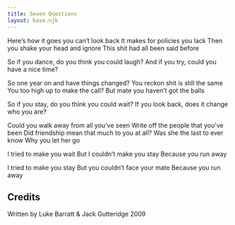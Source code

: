 ```yaml
---
title: Seven Questions
layout: base.njk
---
```

Here’s how it goes you can’t look back
It makes for policies you lack
Then you shake your head and ignore
This shit had all been said before

So if you dance, do you think you could laugh?
And if you try, could you have a nice time?

So one year on and have things changed?
You reckon shit is still the same
You too high up to make the call?
But mate you haven’t got the balls

So if you stay, do you think you could wait?
If you look back, does it change who you are?

Could you walk away from all you’ve seen
Write off the people that you’ve been
Did friendship mean that much to you at all?
Was she the last to ever know
Why you let her go

I tried to make you wait
But I couldn’t make you stay
Because you run away

I tried to make you stay
But you couldn’t face your mate
Because you run away

## Credits

Written by Luke Barratt & Jack Gutteridge 2009
